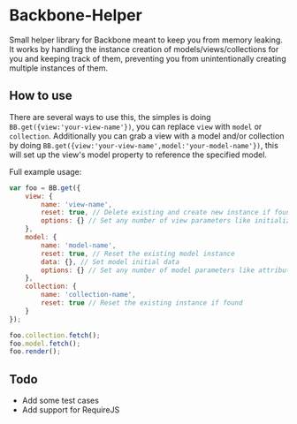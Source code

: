 Backbone-Helper
===============

Small helper library for Backbone meant to keep you from memory leaking. It works by handling the instance creation of models/views/collections for you and keeping track of them, preventing you from unintentionally creating multiple instances of them.

## How to use


There are several ways to use this, the simples is doing `BB.get({view:'your-view-name'})`, you can replace `view` with `model` or `collection`. Additionally you can grab a view with a model and/or collection by doing `BB.get({view:'your-view-name',model:'your-model-name'})`, this will set up the view's model property to reference the specified model.


Full example usage:

```javascript
var foo = BB.get({
	view: {
		name: 'view-name',
		reset: true, // Delete existing and create new instance if found
		options: {} // Set any number of view parameters like initialize, el, tagName, etc
	},
	model: {
		name: 'model-name',
		reset: true, // Reset the existing model instance
		data: {}, // Set model initial data
		options: {} // Set any number of model parameters like attributeId, initialize, etc
	},
	collection: {
		name: 'collection-name',
		reset: true // Reset the existing instance if found
	}
});

foo.collection.fetch();
foo.model.fetch();
foo.render();
```

## Todo
- Add some test cases
- Add support for RequireJS
